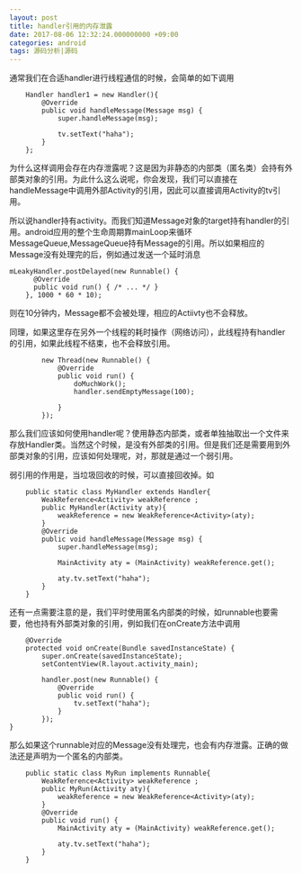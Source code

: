 ```yaml
---
layout: post
title: handler引用的内存泄露
date: 2017-08-06 12:32:24.000000000 +09:00
categories: android
tags: 源码分析|源码
---
```

通常我们在合适handler进行线程通信的时候，会简单的如下调用

```
    Handler handler1 = new Handler(){
        @Override
        public void handleMessage(Message msg) {
            super.handleMessage(msg);

            tv.setText("haha");
        }
    };
```
为什么这样调用会存在内存泄露呢？这是因为非静态的内部类（匿名类）会持有外部类对象的引用。为此什么这么说呢，你会发现，我们可以直接在handleMessage中调用外部Activity的引用，因此可以直接调用Activity的tv引用。

所以说handler持有activity。而我们知道Message对象的target持有handler的引用。android应用的整个生命周期靠mainLoop来循环MessageQueue,MessageQueue持有Message的引用。所以如果相应的Message没有处理完的后，例如通过发送一个延时消息

```
mLeakyHandler.postDelayed(new Runnable() {
      @Override
      public void run() { /* ... */ }
    }, 1000 * 60 * 10);
```

则在10分钟内，Message都不会被处理，相应的Actiivty也不会释放。

同理，如果这里存在另外一个线程的耗时操作（网络访问），此线程持有handler的引用，如果此线程不结束，也不会释放引用。


```
        new Thread(new Runnable() {
            @Override
            public void run() {
                doMuchWork();
                handler.sendEmptyMessage(100);

            }
        });
```
那么我们应该如何使用handler呢？使用静态内部类，或者单独抽取出一个文件来存放Handler类。当然这个时候，是没有外部类的引用。但是我们还是需要用到外部类对象的引用，应该如何处理呢，对，那就是通过一个弱引用。

弱引用的作用是，当垃圾回收的时候，可以直接回收掉。如

```
    public static class MyHandler extends Handler{
        WeakReference<Activity> weakReference ;
        public MyHandler(Activity aty){
            weakReference = new WeakReference<Activity>(aty);
        }
        @Override
        public void handleMessage(Message msg) {
            super.handleMessage(msg);

            MainActivity aty = (MainActivity) weakReference.get();

            aty.tv.setText("haha");
        }
    }
```
还有一点需要注意的是，我们平时使用匿名内部类的时候，如runnable也要需要，他也持有外部类对象的引用，例如我们在onCreate方法中调用


```
    @Override
    protected void onCreate(Bundle savedInstanceState) {
        super.onCreate(savedInstanceState);
        setContentView(R.layout.activity_main);

        handler.post(new Runnable() {
            @Override
            public void run() {
                tv.setText("haha");
            }
        });
}
```
那么如果这个runnable对应的Message没有处理完，也会有内存泄露。正确的做法还是声明为一个匿名的内部类。


```
    public static class MyRun implements Runnable{
        WeakReference<Activity> weakReference ;
        public MyRun(Activity aty){
            weakReference = new WeakReference<Activity>(aty);
        }
        @Override
        public void run() {
            MainActivity aty = (MainActivity) weakReference.get();

            aty.tv.setText("haha");
        }
    }
```


